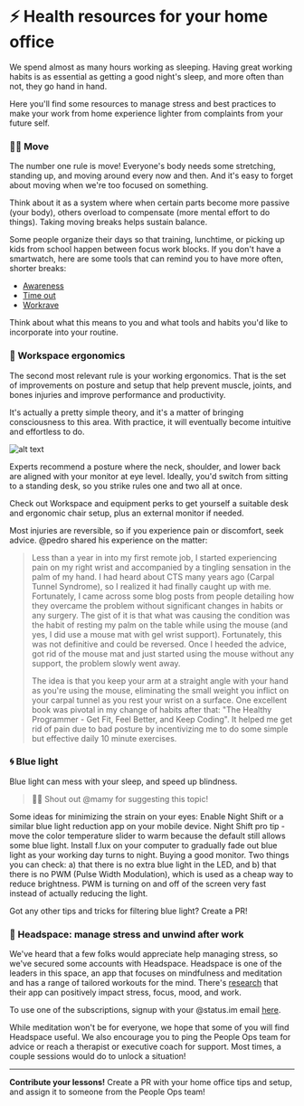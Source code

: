 # ⚡️ Health resources for your home office

We spend almost as many hours working as sleeping. Having great working habits is as essential as getting a good night's sleep, and more often than not, they go hand in hand.

Here you'll find some resources to manage stress and best practices to make your work from home experience lighter from complaints from your future self. 


### 🏃‍♂️ Move

The number one rule is move! Everyone's body needs some stretching, standing up, and moving around every now and then. And it's easy to forget about moving when we're too focused on something. 

Think about it as a system where when certain parts become more passive (your body), others overload to compensate (more mental effort to do things). Taking moving breaks helps sustain balance.

Some people organize their days so that training, lunchtime, or picking up kids from school happen between focus work blocks. If you don't have a smartwatch, here are some tools that can remind you to have more often, shorter breaks:

   * [Awareness](http://iamfutureproof.com/tools/awareness/)
   * [Time out](https://apps.apple.com/us/app/time-out-free/id402592703?l=en&mt=12)
   * [Workrave](https://workrave.org/)

Think about what this means to you and what tools and habits you'd like to incorporate into your routine. 


### 🐒 Workspace ergonomics

The second most relevant rule is your working ergonomics. That is the set of improvements on posture and setup that help prevent muscle, joints, and bones injuries and improve performance and productivity. 

It's actually a pretty simple theory, and it's a matter of bringing consciousness to this area. With practice, it will eventually become intuitive and effortless to do.

![alt text](https://www.healthandbalance.com.au/wp-content/uploads/2018/10/posture_desk.jpg)

Experts recommend a posture where the neck, shoulder, and lower back are aligned with your monitor at eye level. Ideally, you'd switch from sitting to a standing desk, so you strike rules one and two all at once.

Check out Workspace and equipment perks to get yourself a suitable desk and ergonomic chair setup, plus an external monitor if needed. 

Most injuries are reversible, so if you experience pain or discomfort, seek advice. @pedro shared his experience on the matter:

> Less than a year in into my first remote job, I started experiencing pain on my right wrist and accompanied by a tingling sensation in the palm of my hand. I had heard about CTS many years ago (Carpal Tunnel Syndrome), so I realized it had finally caught up with me. Fortunately, I came across some blog posts from people detailing how they overcame the problem without significant changes in habits or any surgery. The gist of it is that what was causing the condition was the habit of resting my palm on the table while using the mouse (and yes, I did use a mouse mat with gel wrist support). Fortunately, this was not definitive and could be reversed. Once I heeded the advice, got rid of the mouse mat and just started using the mouse without any support, the problem slowly went away.
>
> The idea is that you keep your arm at a straight angle with your hand as you're using the mouse, eliminating the small weight you inflict on your carpal tunnel as you rest your wrist on a surface. One excellent book was pivotal in my change of habits after that: "The Healthy Programmer - Get Fit, Feel Better, and Keep Coding". It helped me get rid of pain due to bad posture by incentivizing me to do some simple but effective daily 10 minute exercises.


### 🌀 Blue light

Blue light can mess with your sleep, and speed up blindness.

> 🤟🏽 Shout out @mamy for suggesting this topic!

Some ideas for minimizing the strain on your eyes:
Enable Night Shift or a similar blue light reduction app on your mobile device. Night Shift pro tip - move the color temperature slider to warm because the default still allows some blue light.
Install f.lux on your computer to gradually fade out blue light as your working day turns to night.
Buying a good monitor. Two things you can check: a) that there is no extra blue light in the LED, and b) that there is no PWM (Pulse Width Modulation), which is used as a cheap way to reduce brightness. PWM is turning on and off of the screen very fast instead of actually reducing the light. 

Got any other tips and tricks for filtering blue light? Create a PR!


### 🔆 Headspace: manage stress and unwind after work

We've heard that a few folks would appreciate help managing stress, so we've secured some accounts with Headspace. Headspace is one of the leaders in this space, an app that focuses on mindfulness and meditation and has a range of tailored workouts for the mind. There's [research](https://www.headspace.com/science/meditation-research) that their app can positively impact stress, focus, mood, and work. 

To use one of the subscriptions, signup with your @status.im email [here](https://work.headspace.com/status/join).

While meditation won't be for everyone, we hope that some of you will find Headspace useful. We also encourage you to ping the People Ops team for advice or reach a therapist or executive coach for support. Most times, a couple sessions would do to unlock a situation! 


*****

**Contribute your lessons!** Create a PR with your home office tips and setup, and assign it to someone from the People Ops team!
